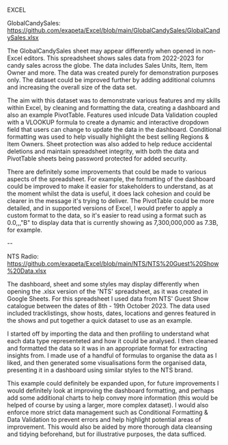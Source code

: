 EXCEL 

GlobalCandySales: 
https://github.com/exapeta/Excel/blob/main/GlobalCandySales/GlobalCandySales.xlsx

The GlobalCandySales sheet may appear differently when opened in non-Excel editors. This spreadsheet shows sales data from 2022-2023 for candy sales across the globe. The data includes Sales Units, Item, Item Owner and more. The data was created purely for demonstration purposes only. The dataset could be improved further by adding additional columns and increasing the overall size of the data set.

The aim with this dataset was to demonstrate various features and my skills within Excel, by cleaning and formatting the data, creating a dashboard and also an example PivotTable. Features used inlcude Data Validation coupled with a VLOOKUP formula to create a dynamic and interactive dropdown field that users can change to update the data in the dashboard. Conditional formatting was used to help visually highlight the best selling Regions & Item Owners. Sheet protection was also added to help reduce accidental deletions and maintain spreadsheet integrity, with both the data and PivotTable sheets being password protected for added security.

There are definitely some improvements that could be made to various aspects of the spreadsheet. For example, the formatting of the dashboard could be improved to make it easier for stakeholders to understand, as at the moment whilst the data is useful, it does lack cohesion and could be clearer in the message it's trying to deliver. The PivotTable could be more detailed, and in supported versions of Excel, I would prefer to apply a custom format to the data, so it's easier to read using a format such as 0.0,,,"B" to display data that is currently showing as 7,300,000,000 as 7.3B, for example.


--

NTS Radio: 
https://github.com/exapeta/Excel/blob/main/NTS/NTS%20Guest%20Show%20Data.xlsx

The dashboard, sheet and some styles may display differently when opening the .xlsx version of the 'NTS' spreadsheet, as it was created in Google Sheets. For this spreadsheet I used data from NTS' Guest Show catalogue between the dates of 8th - 19th October 2023. The data used included tracklistings, show hosts, dates, locations and genres featured in the shows and put together a quick dataset to use as an example.

I started off by importing the data and then profiling to understand what each data type representeted and how it could be analysed. I then cleaned and formatted the data so it was in an appropriate format for extracting insights from. I made use of a handful of formulas to organise the data as I liked, and then generated some visualisations form the organised data, presenting it in a dashboard using similar styles to the NTS brand.

This example could definitely be expanded upon, for future improvements I would definitely look at improving the dashboard formatting, and perhaps add some additional charts to help convey more information (this would be helped of course by using a larger, more complex dataset). I would also enforce more strict data management such as Conditional Formatting & Data Validation to prevent errors and help highlight potential areas of improvement. This would also be aided by more thorough data cleansing and tidying beforehand, but for illustrative purposes, the data sufficed.
